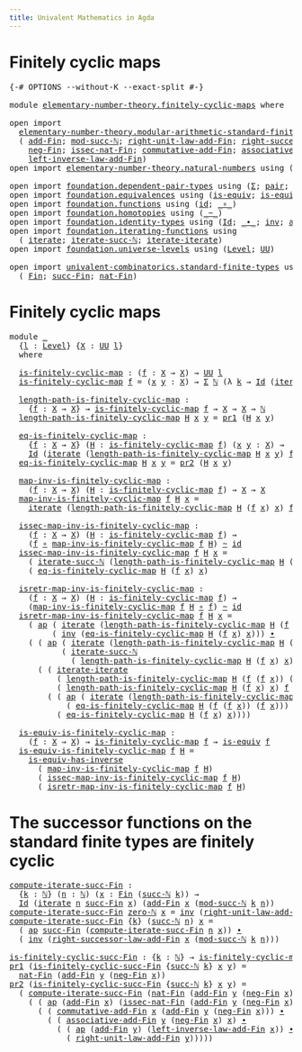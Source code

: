```yaml
---
title: Univalent Mathematics in Agda
---
```


# Finitely cyclic maps

<pre class="Agda"><a id="79" class="Symbol">{-#</a> <a id="83" class="Keyword">OPTIONS</a> <a id="91" class="Pragma">--without-K</a> <a id="103" class="Pragma">--exact-split</a> <a id="117" class="Symbol">#-}</a>

<a id="122" class="Keyword">module</a> <a id="129" href="elementary-number-theory.finitely-cyclic-maps.html" class="Module">elementary-number-theory.finitely-cyclic-maps</a> <a id="175" class="Keyword">where</a>

<a id="182" class="Keyword">open</a> <a id="187" class="Keyword">import</a>
  <a id="196" href="elementary-number-theory.modular-arithmetic-standard-finite-types.html" class="Module">elementary-number-theory.modular-arithmetic-standard-finite-types</a> <a id="262" class="Keyword">using</a>
  <a id="270" class="Symbol">(</a> <a id="272" href="elementary-number-theory.modular-arithmetic-standard-finite-types.html#6155" class="Function">add-Fin</a><a id="279" class="Symbol">;</a> <a id="281" href="elementary-number-theory.modular-arithmetic-standard-finite-types.html#2873" class="Function">mod-succ-ℕ</a><a id="291" class="Symbol">;</a> <a id="293" href="elementary-number-theory.modular-arithmetic-standard-finite-types.html#10564" class="Function">right-unit-law-add-Fin</a><a id="315" class="Symbol">;</a> <a id="317" href="elementary-number-theory.modular-arithmetic-standard-finite-types.html#12740" class="Function">right-successor-law-add-Fin</a><a id="344" class="Symbol">;</a>
    <a id="350" href="elementary-number-theory.modular-arithmetic-standard-finite-types.html#7929" class="Function">neg-Fin</a><a id="357" class="Symbol">;</a> <a id="359" href="elementary-number-theory.modular-arithmetic-standard-finite-types.html#5492" class="Function">issec-nat-Fin</a><a id="372" class="Symbol">;</a> <a id="374" href="elementary-number-theory.modular-arithmetic-standard-finite-types.html#9147" class="Function">commutative-add-Fin</a><a id="393" class="Symbol">;</a> <a id="395" href="elementary-number-theory.modular-arithmetic-standard-finite-types.html#9326" class="Function">associative-add-Fin</a><a id="414" class="Symbol">;</a>
    <a id="420" href="elementary-number-theory.modular-arithmetic-standard-finite-types.html#11254" class="Function">left-inverse-law-add-Fin</a><a id="444" class="Symbol">)</a>
<a id="446" class="Keyword">open</a> <a id="451" class="Keyword">import</a> <a id="458" href="elementary-number-theory.natural-numbers.html" class="Module">elementary-number-theory.natural-numbers</a> <a id="499" class="Keyword">using</a> <a id="505" class="Symbol">(</a><a id="506" href="elementary-number-theory.natural-numbers.html#1444" class="Datatype">ℕ</a><a id="507" class="Symbol">;</a> <a id="509" href="elementary-number-theory.natural-numbers.html#1465" class="InductiveConstructor">zero-ℕ</a><a id="515" class="Symbol">;</a> <a id="517" href="elementary-number-theory.natural-numbers.html#1478" class="InductiveConstructor">succ-ℕ</a><a id="523" class="Symbol">)</a>

<a id="526" class="Keyword">open</a> <a id="531" class="Keyword">import</a> <a id="538" href="foundation.dependent-pair-types.html" class="Module">foundation.dependent-pair-types</a> <a id="570" class="Keyword">using</a> <a id="576" class="Symbol">(</a><a id="577" href="foundation-core.dependent-pair-types.html#502" class="Record">Σ</a><a id="578" class="Symbol">;</a> <a id="580" href="foundation-core.dependent-pair-types.html#575" class="InductiveConstructor">pair</a><a id="584" class="Symbol">;</a> <a id="586" href="foundation-core.dependent-pair-types.html#592" class="Field">pr1</a><a id="589" class="Symbol">;</a> <a id="591" href="foundation-core.dependent-pair-types.html#604" class="Field">pr2</a><a id="594" class="Symbol">)</a>
<a id="596" class="Keyword">open</a> <a id="601" class="Keyword">import</a> <a id="608" href="foundation.equivalences.html" class="Module">foundation.equivalences</a> <a id="632" class="Keyword">using</a> <a id="638" class="Symbol">(</a><a id="639" href="foundation-core.equivalences.html#1542" class="Function">is-equiv</a><a id="647" class="Symbol">;</a> <a id="649" href="foundation-core.equivalences.html#2999" class="Function">is-equiv-has-inverse</a><a id="669" class="Symbol">)</a>
<a id="671" class="Keyword">open</a> <a id="676" class="Keyword">import</a> <a id="683" href="foundation.functions.html" class="Module">foundation.functions</a> <a id="704" class="Keyword">using</a> <a id="710" class="Symbol">(</a><a id="711" href="foundation-core.functions.html#309" class="Function">id</a><a id="713" class="Symbol">;</a> <a id="715" href="foundation-core.functions.html#407" class="Function Operator">_∘_</a><a id="718" class="Symbol">)</a>
<a id="720" class="Keyword">open</a> <a id="725" class="Keyword">import</a> <a id="732" href="foundation.homotopies.html" class="Module">foundation.homotopies</a> <a id="754" class="Keyword">using</a> <a id="760" class="Symbol">(</a><a id="761" href="foundation-core.homotopies.html#467" class="Function Operator">_~_</a><a id="764" class="Symbol">)</a>
<a id="766" class="Keyword">open</a> <a id="771" class="Keyword">import</a> <a id="778" href="foundation.identity-types.html" class="Module">foundation.identity-types</a> <a id="804" class="Keyword">using</a> <a id="810" class="Symbol">(</a><a id="811" href="foundation-core.identity-types.html#641" class="Datatype">Id</a><a id="813" class="Symbol">;</a> <a id="815" href="foundation-core.identity-types.html#1239" class="Function Operator">_∙_</a><a id="818" class="Symbol">;</a> <a id="820" href="foundation-core.identity-types.html#1552" class="Function">inv</a><a id="823" class="Symbol">;</a> <a id="825" href="foundation-core.identity-types.html#2853" class="Function">ap</a><a id="827" class="Symbol">)</a>
<a id="829" class="Keyword">open</a> <a id="834" class="Keyword">import</a> <a id="841" href="foundation.iterating-functions.html" class="Module">foundation.iterating-functions</a> <a id="872" class="Keyword">using</a>
  <a id="880" class="Symbol">(</a> <a id="882" href="foundation.iterating-functions.html#1703" class="Function">iterate</a><a id="889" class="Symbol">;</a> <a id="891" href="foundation.iterating-functions.html#2039" class="Function">iterate-succ-ℕ</a><a id="905" class="Symbol">;</a> <a id="907" href="foundation.iterating-functions.html#3529" class="Function">iterate-iterate</a><a id="922" class="Symbol">)</a>
<a id="924" class="Keyword">open</a> <a id="929" class="Keyword">import</a> <a id="936" href="foundation.universe-levels.html" class="Module">foundation.universe-levels</a> <a id="963" class="Keyword">using</a> <a id="969" class="Symbol">(</a><a id="970" href="Agda.Primitive.html#597" class="Postulate">Level</a><a id="975" class="Symbol">;</a> <a id="977" href="foundation-core.universe-levels.html#222" class="Primitive">UU</a><a id="979" class="Symbol">)</a>

<a id="982" class="Keyword">open</a> <a id="987" class="Keyword">import</a> <a id="994" href="univalent-combinatorics.standard-finite-types.html" class="Module">univalent-combinatorics.standard-finite-types</a> <a id="1040" class="Keyword">using</a>
  <a id="1048" class="Symbol">(</a> <a id="1050" href="univalent-combinatorics.standard-finite-types.html#2149" class="Function">Fin</a><a id="1053" class="Symbol">;</a> <a id="1055" href="univalent-combinatorics.standard-finite-types.html#7668" class="Function">succ-Fin</a><a id="1063" class="Symbol">;</a> <a id="1065" href="univalent-combinatorics.standard-finite-types.html#5670" class="Function">nat-Fin</a><a id="1072" class="Symbol">)</a>
</pre>
# Finitely cyclic maps

<pre class="Agda"><a id="1111" class="Keyword">module</a> <a id="1118" href="elementary-number-theory.finitely-cyclic-maps.html#1118" class="Module">_</a>
  <a id="1122" class="Symbol">{</a><a id="1123" href="elementary-number-theory.finitely-cyclic-maps.html#1123" class="Bound">l</a> <a id="1125" class="Symbol">:</a> <a id="1127" href="Agda.Primitive.html#597" class="Postulate">Level</a><a id="1132" class="Symbol">}</a> <a id="1134" class="Symbol">{</a><a id="1135" href="elementary-number-theory.finitely-cyclic-maps.html#1135" class="Bound">X</a> <a id="1137" class="Symbol">:</a> <a id="1139" href="foundation-core.universe-levels.html#222" class="Primitive">UU</a> <a id="1142" href="elementary-number-theory.finitely-cyclic-maps.html#1123" class="Bound">l</a><a id="1143" class="Symbol">}</a>
  <a id="1147" class="Keyword">where</a>

  <a id="1156" href="elementary-number-theory.finitely-cyclic-maps.html#1156" class="Function">is-finitely-cyclic-map</a> <a id="1179" class="Symbol">:</a> <a id="1181" class="Symbol">(</a><a id="1182" href="elementary-number-theory.finitely-cyclic-maps.html#1182" class="Bound">f</a> <a id="1184" class="Symbol">:</a> <a id="1186" href="elementary-number-theory.finitely-cyclic-maps.html#1135" class="Bound">X</a> <a id="1188" class="Symbol">→</a> <a id="1190" href="elementary-number-theory.finitely-cyclic-maps.html#1135" class="Bound">X</a><a id="1191" class="Symbol">)</a> <a id="1193" class="Symbol">→</a> <a id="1195" href="foundation-core.universe-levels.html#222" class="Primitive">UU</a> <a id="1198" href="elementary-number-theory.finitely-cyclic-maps.html#1123" class="Bound">l</a>
  <a id="1202" href="elementary-number-theory.finitely-cyclic-maps.html#1156" class="Function">is-finitely-cyclic-map</a> <a id="1225" href="elementary-number-theory.finitely-cyclic-maps.html#1225" class="Bound">f</a> <a id="1227" class="Symbol">=</a> <a id="1229" class="Symbol">(</a><a id="1230" href="elementary-number-theory.finitely-cyclic-maps.html#1230" class="Bound">x</a> <a id="1232" href="elementary-number-theory.finitely-cyclic-maps.html#1232" class="Bound">y</a> <a id="1234" class="Symbol">:</a> <a id="1236" href="elementary-number-theory.finitely-cyclic-maps.html#1135" class="Bound">X</a><a id="1237" class="Symbol">)</a> <a id="1239" class="Symbol">→</a> <a id="1241" href="foundation-core.dependent-pair-types.html#502" class="Record">Σ</a> <a id="1243" href="elementary-number-theory.natural-numbers.html#1444" class="Datatype">ℕ</a> <a id="1245" class="Symbol">(λ</a> <a id="1248" href="elementary-number-theory.finitely-cyclic-maps.html#1248" class="Bound">k</a> <a id="1250" class="Symbol">→</a> <a id="1252" href="foundation-core.identity-types.html#641" class="Datatype">Id</a> <a id="1255" class="Symbol">(</a><a id="1256" href="foundation.iterating-functions.html#1703" class="Function">iterate</a> <a id="1264" href="elementary-number-theory.finitely-cyclic-maps.html#1248" class="Bound">k</a> <a id="1266" href="elementary-number-theory.finitely-cyclic-maps.html#1225" class="Bound">f</a> <a id="1268" href="elementary-number-theory.finitely-cyclic-maps.html#1230" class="Bound">x</a><a id="1269" class="Symbol">)</a> <a id="1271" href="elementary-number-theory.finitely-cyclic-maps.html#1232" class="Bound">y</a><a id="1272" class="Symbol">)</a>

  <a id="1277" href="elementary-number-theory.finitely-cyclic-maps.html#1277" class="Function">length-path-is-finitely-cyclic-map</a> <a id="1312" class="Symbol">:</a>
    <a id="1318" class="Symbol">{</a><a id="1319" href="elementary-number-theory.finitely-cyclic-maps.html#1319" class="Bound">f</a> <a id="1321" class="Symbol">:</a> <a id="1323" href="elementary-number-theory.finitely-cyclic-maps.html#1135" class="Bound">X</a> <a id="1325" class="Symbol">→</a> <a id="1327" href="elementary-number-theory.finitely-cyclic-maps.html#1135" class="Bound">X</a><a id="1328" class="Symbol">}</a> <a id="1330" class="Symbol">→</a> <a id="1332" href="elementary-number-theory.finitely-cyclic-maps.html#1156" class="Function">is-finitely-cyclic-map</a> <a id="1355" href="elementary-number-theory.finitely-cyclic-maps.html#1319" class="Bound">f</a> <a id="1357" class="Symbol">→</a> <a id="1359" href="elementary-number-theory.finitely-cyclic-maps.html#1135" class="Bound">X</a> <a id="1361" class="Symbol">→</a> <a id="1363" href="elementary-number-theory.finitely-cyclic-maps.html#1135" class="Bound">X</a> <a id="1365" class="Symbol">→</a> <a id="1367" href="elementary-number-theory.natural-numbers.html#1444" class="Datatype">ℕ</a>
  <a id="1371" href="elementary-number-theory.finitely-cyclic-maps.html#1277" class="Function">length-path-is-finitely-cyclic-map</a> <a id="1406" href="elementary-number-theory.finitely-cyclic-maps.html#1406" class="Bound">H</a> <a id="1408" href="elementary-number-theory.finitely-cyclic-maps.html#1408" class="Bound">x</a> <a id="1410" href="elementary-number-theory.finitely-cyclic-maps.html#1410" class="Bound">y</a> <a id="1412" class="Symbol">=</a> <a id="1414" href="foundation-core.dependent-pair-types.html#592" class="Field">pr1</a> <a id="1418" class="Symbol">(</a><a id="1419" href="elementary-number-theory.finitely-cyclic-maps.html#1406" class="Bound">H</a> <a id="1421" href="elementary-number-theory.finitely-cyclic-maps.html#1408" class="Bound">x</a> <a id="1423" href="elementary-number-theory.finitely-cyclic-maps.html#1410" class="Bound">y</a><a id="1424" class="Symbol">)</a>

  <a id="1429" href="elementary-number-theory.finitely-cyclic-maps.html#1429" class="Function">eq-is-finitely-cyclic-map</a> <a id="1455" class="Symbol">:</a>
    <a id="1461" class="Symbol">{</a><a id="1462" href="elementary-number-theory.finitely-cyclic-maps.html#1462" class="Bound">f</a> <a id="1464" class="Symbol">:</a> <a id="1466" href="elementary-number-theory.finitely-cyclic-maps.html#1135" class="Bound">X</a> <a id="1468" class="Symbol">→</a> <a id="1470" href="elementary-number-theory.finitely-cyclic-maps.html#1135" class="Bound">X</a><a id="1471" class="Symbol">}</a> <a id="1473" class="Symbol">(</a><a id="1474" href="elementary-number-theory.finitely-cyclic-maps.html#1474" class="Bound">H</a> <a id="1476" class="Symbol">:</a> <a id="1478" href="elementary-number-theory.finitely-cyclic-maps.html#1156" class="Function">is-finitely-cyclic-map</a> <a id="1501" href="elementary-number-theory.finitely-cyclic-maps.html#1462" class="Bound">f</a><a id="1502" class="Symbol">)</a> <a id="1504" class="Symbol">(</a><a id="1505" href="elementary-number-theory.finitely-cyclic-maps.html#1505" class="Bound">x</a> <a id="1507" href="elementary-number-theory.finitely-cyclic-maps.html#1507" class="Bound">y</a> <a id="1509" class="Symbol">:</a> <a id="1511" href="elementary-number-theory.finitely-cyclic-maps.html#1135" class="Bound">X</a><a id="1512" class="Symbol">)</a> <a id="1514" class="Symbol">→</a>
    <a id="1520" href="foundation-core.identity-types.html#641" class="Datatype">Id</a> <a id="1523" class="Symbol">(</a><a id="1524" href="foundation.iterating-functions.html#1703" class="Function">iterate</a> <a id="1532" class="Symbol">(</a><a id="1533" href="elementary-number-theory.finitely-cyclic-maps.html#1277" class="Function">length-path-is-finitely-cyclic-map</a> <a id="1568" href="elementary-number-theory.finitely-cyclic-maps.html#1474" class="Bound">H</a> <a id="1570" href="elementary-number-theory.finitely-cyclic-maps.html#1505" class="Bound">x</a> <a id="1572" href="elementary-number-theory.finitely-cyclic-maps.html#1507" class="Bound">y</a><a id="1573" class="Symbol">)</a> <a id="1575" href="elementary-number-theory.finitely-cyclic-maps.html#1462" class="Bound">f</a> <a id="1577" href="elementary-number-theory.finitely-cyclic-maps.html#1505" class="Bound">x</a><a id="1578" class="Symbol">)</a> <a id="1580" href="elementary-number-theory.finitely-cyclic-maps.html#1507" class="Bound">y</a>
  <a id="1584" href="elementary-number-theory.finitely-cyclic-maps.html#1429" class="Function">eq-is-finitely-cyclic-map</a> <a id="1610" href="elementary-number-theory.finitely-cyclic-maps.html#1610" class="Bound">H</a> <a id="1612" href="elementary-number-theory.finitely-cyclic-maps.html#1612" class="Bound">x</a> <a id="1614" href="elementary-number-theory.finitely-cyclic-maps.html#1614" class="Bound">y</a> <a id="1616" class="Symbol">=</a> <a id="1618" href="foundation-core.dependent-pair-types.html#604" class="Field">pr2</a> <a id="1622" class="Symbol">(</a><a id="1623" href="elementary-number-theory.finitely-cyclic-maps.html#1610" class="Bound">H</a> <a id="1625" href="elementary-number-theory.finitely-cyclic-maps.html#1612" class="Bound">x</a> <a id="1627" href="elementary-number-theory.finitely-cyclic-maps.html#1614" class="Bound">y</a><a id="1628" class="Symbol">)</a>

  <a id="1633" href="elementary-number-theory.finitely-cyclic-maps.html#1633" class="Function">map-inv-is-finitely-cyclic-map</a> <a id="1664" class="Symbol">:</a>
    <a id="1670" class="Symbol">(</a><a id="1671" href="elementary-number-theory.finitely-cyclic-maps.html#1671" class="Bound">f</a> <a id="1673" class="Symbol">:</a> <a id="1675" href="elementary-number-theory.finitely-cyclic-maps.html#1135" class="Bound">X</a> <a id="1677" class="Symbol">→</a> <a id="1679" href="elementary-number-theory.finitely-cyclic-maps.html#1135" class="Bound">X</a><a id="1680" class="Symbol">)</a> <a id="1682" class="Symbol">(</a><a id="1683" href="elementary-number-theory.finitely-cyclic-maps.html#1683" class="Bound">H</a> <a id="1685" class="Symbol">:</a> <a id="1687" href="elementary-number-theory.finitely-cyclic-maps.html#1156" class="Function">is-finitely-cyclic-map</a> <a id="1710" href="elementary-number-theory.finitely-cyclic-maps.html#1671" class="Bound">f</a><a id="1711" class="Symbol">)</a> <a id="1713" class="Symbol">→</a> <a id="1715" href="elementary-number-theory.finitely-cyclic-maps.html#1135" class="Bound">X</a> <a id="1717" class="Symbol">→</a> <a id="1719" href="elementary-number-theory.finitely-cyclic-maps.html#1135" class="Bound">X</a>
  <a id="1723" href="elementary-number-theory.finitely-cyclic-maps.html#1633" class="Function">map-inv-is-finitely-cyclic-map</a> <a id="1754" href="elementary-number-theory.finitely-cyclic-maps.html#1754" class="Bound">f</a> <a id="1756" href="elementary-number-theory.finitely-cyclic-maps.html#1756" class="Bound">H</a> <a id="1758" href="elementary-number-theory.finitely-cyclic-maps.html#1758" class="Bound">x</a> <a id="1760" class="Symbol">=</a>
    <a id="1766" href="foundation.iterating-functions.html#1703" class="Function">iterate</a> <a id="1774" class="Symbol">(</a><a id="1775" href="elementary-number-theory.finitely-cyclic-maps.html#1277" class="Function">length-path-is-finitely-cyclic-map</a> <a id="1810" href="elementary-number-theory.finitely-cyclic-maps.html#1756" class="Bound">H</a> <a id="1812" class="Symbol">(</a><a id="1813" href="elementary-number-theory.finitely-cyclic-maps.html#1754" class="Bound">f</a> <a id="1815" href="elementary-number-theory.finitely-cyclic-maps.html#1758" class="Bound">x</a><a id="1816" class="Symbol">)</a> <a id="1818" href="elementary-number-theory.finitely-cyclic-maps.html#1758" class="Bound">x</a><a id="1819" class="Symbol">)</a> <a id="1821" href="elementary-number-theory.finitely-cyclic-maps.html#1754" class="Bound">f</a> <a id="1823" href="elementary-number-theory.finitely-cyclic-maps.html#1758" class="Bound">x</a>

  <a id="1828" href="elementary-number-theory.finitely-cyclic-maps.html#1828" class="Function">issec-map-inv-is-finitely-cyclic-map</a> <a id="1865" class="Symbol">:</a>
    <a id="1871" class="Symbol">(</a><a id="1872" href="elementary-number-theory.finitely-cyclic-maps.html#1872" class="Bound">f</a> <a id="1874" class="Symbol">:</a> <a id="1876" href="elementary-number-theory.finitely-cyclic-maps.html#1135" class="Bound">X</a> <a id="1878" class="Symbol">→</a> <a id="1880" href="elementary-number-theory.finitely-cyclic-maps.html#1135" class="Bound">X</a><a id="1881" class="Symbol">)</a> <a id="1883" class="Symbol">(</a><a id="1884" href="elementary-number-theory.finitely-cyclic-maps.html#1884" class="Bound">H</a> <a id="1886" class="Symbol">:</a> <a id="1888" href="elementary-number-theory.finitely-cyclic-maps.html#1156" class="Function">is-finitely-cyclic-map</a> <a id="1911" href="elementary-number-theory.finitely-cyclic-maps.html#1872" class="Bound">f</a><a id="1912" class="Symbol">)</a> <a id="1914" class="Symbol">→</a>
    <a id="1920" class="Symbol">(</a><a id="1921" href="elementary-number-theory.finitely-cyclic-maps.html#1872" class="Bound">f</a> <a id="1923" href="foundation-core.functions.html#407" class="Function Operator">∘</a> <a id="1925" href="elementary-number-theory.finitely-cyclic-maps.html#1633" class="Function">map-inv-is-finitely-cyclic-map</a> <a id="1956" href="elementary-number-theory.finitely-cyclic-maps.html#1872" class="Bound">f</a> <a id="1958" href="elementary-number-theory.finitely-cyclic-maps.html#1884" class="Bound">H</a><a id="1959" class="Symbol">)</a> <a id="1961" href="foundation-core.homotopies.html#467" class="Function Operator">~</a> <a id="1963" href="foundation-core.functions.html#309" class="Function">id</a>
  <a id="1968" href="elementary-number-theory.finitely-cyclic-maps.html#1828" class="Function">issec-map-inv-is-finitely-cyclic-map</a> <a id="2005" href="elementary-number-theory.finitely-cyclic-maps.html#2005" class="Bound">f</a> <a id="2007" href="elementary-number-theory.finitely-cyclic-maps.html#2007" class="Bound">H</a> <a id="2009" href="elementary-number-theory.finitely-cyclic-maps.html#2009" class="Bound">x</a> <a id="2011" class="Symbol">=</a>
    <a id="2017" class="Symbol">(</a> <a id="2019" href="foundation.iterating-functions.html#2039" class="Function">iterate-succ-ℕ</a> <a id="2034" class="Symbol">(</a><a id="2035" href="elementary-number-theory.finitely-cyclic-maps.html#1277" class="Function">length-path-is-finitely-cyclic-map</a> <a id="2070" href="elementary-number-theory.finitely-cyclic-maps.html#2007" class="Bound">H</a> <a id="2072" class="Symbol">(</a><a id="2073" href="elementary-number-theory.finitely-cyclic-maps.html#2005" class="Bound">f</a> <a id="2075" href="elementary-number-theory.finitely-cyclic-maps.html#2009" class="Bound">x</a><a id="2076" class="Symbol">)</a> <a id="2078" href="elementary-number-theory.finitely-cyclic-maps.html#2009" class="Bound">x</a><a id="2079" class="Symbol">)</a> <a id="2081" href="elementary-number-theory.finitely-cyclic-maps.html#2005" class="Bound">f</a> <a id="2083" href="elementary-number-theory.finitely-cyclic-maps.html#2009" class="Bound">x</a><a id="2084" class="Symbol">)</a> <a id="2086" href="foundation-core.identity-types.html#1239" class="Function Operator">∙</a>
    <a id="2092" class="Symbol">(</a> <a id="2094" href="elementary-number-theory.finitely-cyclic-maps.html#1429" class="Function">eq-is-finitely-cyclic-map</a> <a id="2120" href="elementary-number-theory.finitely-cyclic-maps.html#2007" class="Bound">H</a> <a id="2122" class="Symbol">(</a><a id="2123" href="elementary-number-theory.finitely-cyclic-maps.html#2005" class="Bound">f</a> <a id="2125" href="elementary-number-theory.finitely-cyclic-maps.html#2009" class="Bound">x</a><a id="2126" class="Symbol">)</a> <a id="2128" href="elementary-number-theory.finitely-cyclic-maps.html#2009" class="Bound">x</a><a id="2129" class="Symbol">)</a>

  <a id="2134" href="elementary-number-theory.finitely-cyclic-maps.html#2134" class="Function">isretr-map-inv-is-finitely-cyclic-map</a> <a id="2172" class="Symbol">:</a>
    <a id="2178" class="Symbol">(</a><a id="2179" href="elementary-number-theory.finitely-cyclic-maps.html#2179" class="Bound">f</a> <a id="2181" class="Symbol">:</a> <a id="2183" href="elementary-number-theory.finitely-cyclic-maps.html#1135" class="Bound">X</a> <a id="2185" class="Symbol">→</a> <a id="2187" href="elementary-number-theory.finitely-cyclic-maps.html#1135" class="Bound">X</a><a id="2188" class="Symbol">)</a> <a id="2190" class="Symbol">(</a><a id="2191" href="elementary-number-theory.finitely-cyclic-maps.html#2191" class="Bound">H</a> <a id="2193" class="Symbol">:</a> <a id="2195" href="elementary-number-theory.finitely-cyclic-maps.html#1156" class="Function">is-finitely-cyclic-map</a> <a id="2218" href="elementary-number-theory.finitely-cyclic-maps.html#2179" class="Bound">f</a><a id="2219" class="Symbol">)</a> <a id="2221" class="Symbol">→</a>
    <a id="2227" class="Symbol">(</a><a id="2228" href="elementary-number-theory.finitely-cyclic-maps.html#1633" class="Function">map-inv-is-finitely-cyclic-map</a> <a id="2259" href="elementary-number-theory.finitely-cyclic-maps.html#2179" class="Bound">f</a> <a id="2261" href="elementary-number-theory.finitely-cyclic-maps.html#2191" class="Bound">H</a> <a id="2263" href="foundation-core.functions.html#407" class="Function Operator">∘</a> <a id="2265" href="elementary-number-theory.finitely-cyclic-maps.html#2179" class="Bound">f</a><a id="2266" class="Symbol">)</a> <a id="2268" href="foundation-core.homotopies.html#467" class="Function Operator">~</a> <a id="2270" href="foundation-core.functions.html#309" class="Function">id</a>
  <a id="2275" href="elementary-number-theory.finitely-cyclic-maps.html#2134" class="Function">isretr-map-inv-is-finitely-cyclic-map</a> <a id="2313" href="elementary-number-theory.finitely-cyclic-maps.html#2313" class="Bound">f</a> <a id="2315" href="elementary-number-theory.finitely-cyclic-maps.html#2315" class="Bound">H</a> <a id="2317" href="elementary-number-theory.finitely-cyclic-maps.html#2317" class="Bound">x</a> <a id="2319" class="Symbol">=</a>
    <a id="2325" class="Symbol">(</a> <a id="2327" href="foundation-core.identity-types.html#2853" class="Function">ap</a> <a id="2330" class="Symbol">(</a> <a id="2332" href="foundation.iterating-functions.html#1703" class="Function">iterate</a> <a id="2340" class="Symbol">(</a><a id="2341" href="elementary-number-theory.finitely-cyclic-maps.html#1277" class="Function">length-path-is-finitely-cyclic-map</a> <a id="2376" href="elementary-number-theory.finitely-cyclic-maps.html#2315" class="Bound">H</a> <a id="2378" class="Symbol">(</a><a id="2379" href="elementary-number-theory.finitely-cyclic-maps.html#2313" class="Bound">f</a> <a id="2381" class="Symbol">(</a><a id="2382" href="elementary-number-theory.finitely-cyclic-maps.html#2313" class="Bound">f</a> <a id="2384" href="elementary-number-theory.finitely-cyclic-maps.html#2317" class="Bound">x</a><a id="2385" class="Symbol">))</a> <a id="2388" class="Symbol">(</a><a id="2389" href="elementary-number-theory.finitely-cyclic-maps.html#2313" class="Bound">f</a> <a id="2391" href="elementary-number-theory.finitely-cyclic-maps.html#2317" class="Bound">x</a><a id="2392" class="Symbol">))</a> <a id="2395" href="elementary-number-theory.finitely-cyclic-maps.html#2313" class="Bound">f</a> <a id="2397" href="foundation-core.functions.html#407" class="Function Operator">∘</a> <a id="2399" href="elementary-number-theory.finitely-cyclic-maps.html#2313" class="Bound">f</a><a id="2400" class="Symbol">)</a>
         <a id="2411" class="Symbol">(</a> <a id="2413" href="foundation-core.identity-types.html#1552" class="Function">inv</a> <a id="2417" class="Symbol">(</a><a id="2418" href="elementary-number-theory.finitely-cyclic-maps.html#1429" class="Function">eq-is-finitely-cyclic-map</a> <a id="2444" href="elementary-number-theory.finitely-cyclic-maps.html#2315" class="Bound">H</a> <a id="2446" class="Symbol">(</a><a id="2447" href="elementary-number-theory.finitely-cyclic-maps.html#2313" class="Bound">f</a> <a id="2449" href="elementary-number-theory.finitely-cyclic-maps.html#2317" class="Bound">x</a><a id="2450" class="Symbol">)</a> <a id="2452" href="elementary-number-theory.finitely-cyclic-maps.html#2317" class="Bound">x</a><a id="2453" class="Symbol">)))</a> <a id="2457" href="foundation-core.identity-types.html#1239" class="Function Operator">∙</a>
    <a id="2463" class="Symbol">(</a> <a id="2465" class="Symbol">(</a> <a id="2467" href="foundation-core.identity-types.html#2853" class="Function">ap</a> <a id="2470" class="Symbol">(</a> <a id="2472" href="foundation.iterating-functions.html#1703" class="Function">iterate</a> <a id="2480" class="Symbol">(</a><a id="2481" href="elementary-number-theory.finitely-cyclic-maps.html#1277" class="Function">length-path-is-finitely-cyclic-map</a> <a id="2516" href="elementary-number-theory.finitely-cyclic-maps.html#2315" class="Bound">H</a> <a id="2518" class="Symbol">(</a><a id="2519" href="elementary-number-theory.finitely-cyclic-maps.html#2313" class="Bound">f</a> <a id="2521" class="Symbol">(</a><a id="2522" href="elementary-number-theory.finitely-cyclic-maps.html#2313" class="Bound">f</a> <a id="2524" href="elementary-number-theory.finitely-cyclic-maps.html#2317" class="Bound">x</a><a id="2525" class="Symbol">))</a> <a id="2528" class="Symbol">(</a><a id="2529" href="elementary-number-theory.finitely-cyclic-maps.html#2313" class="Bound">f</a> <a id="2531" href="elementary-number-theory.finitely-cyclic-maps.html#2317" class="Bound">x</a><a id="2532" class="Symbol">))</a> <a id="2535" href="elementary-number-theory.finitely-cyclic-maps.html#2313" class="Bound">f</a><a id="2536" class="Symbol">)</a>
           <a id="2549" class="Symbol">(</a> <a id="2551" href="foundation.iterating-functions.html#2039" class="Function">iterate-succ-ℕ</a>
             <a id="2579" class="Symbol">(</a> <a id="2581" href="elementary-number-theory.finitely-cyclic-maps.html#1277" class="Function">length-path-is-finitely-cyclic-map</a> <a id="2616" href="elementary-number-theory.finitely-cyclic-maps.html#2315" class="Bound">H</a> <a id="2618" class="Symbol">(</a><a id="2619" href="elementary-number-theory.finitely-cyclic-maps.html#2313" class="Bound">f</a> <a id="2621" href="elementary-number-theory.finitely-cyclic-maps.html#2317" class="Bound">x</a><a id="2622" class="Symbol">)</a> <a id="2624" href="elementary-number-theory.finitely-cyclic-maps.html#2317" class="Bound">x</a><a id="2625" class="Symbol">)</a> <a id="2627" href="elementary-number-theory.finitely-cyclic-maps.html#2313" class="Bound">f</a> <a id="2629" class="Symbol">(</a><a id="2630" href="elementary-number-theory.finitely-cyclic-maps.html#2313" class="Bound">f</a> <a id="2632" href="elementary-number-theory.finitely-cyclic-maps.html#2317" class="Bound">x</a><a id="2633" class="Symbol">)))</a> <a id="2637" href="foundation-core.identity-types.html#1239" class="Function Operator">∙</a>
      <a id="2645" class="Symbol">(</a> <a id="2647" class="Symbol">(</a> <a id="2649" href="foundation.iterating-functions.html#3529" class="Function">iterate-iterate</a>
          <a id="2675" class="Symbol">(</a> <a id="2677" href="elementary-number-theory.finitely-cyclic-maps.html#1277" class="Function">length-path-is-finitely-cyclic-map</a> <a id="2712" href="elementary-number-theory.finitely-cyclic-maps.html#2315" class="Bound">H</a> <a id="2714" class="Symbol">(</a><a id="2715" href="elementary-number-theory.finitely-cyclic-maps.html#2313" class="Bound">f</a> <a id="2717" class="Symbol">(</a><a id="2718" href="elementary-number-theory.finitely-cyclic-maps.html#2313" class="Bound">f</a> <a id="2720" href="elementary-number-theory.finitely-cyclic-maps.html#2317" class="Bound">x</a><a id="2721" class="Symbol">))</a> <a id="2724" class="Symbol">(</a><a id="2725" href="elementary-number-theory.finitely-cyclic-maps.html#2313" class="Bound">f</a> <a id="2727" href="elementary-number-theory.finitely-cyclic-maps.html#2317" class="Bound">x</a><a id="2728" class="Symbol">))</a>
          <a id="2741" class="Symbol">(</a> <a id="2743" href="elementary-number-theory.finitely-cyclic-maps.html#1277" class="Function">length-path-is-finitely-cyclic-map</a> <a id="2778" href="elementary-number-theory.finitely-cyclic-maps.html#2315" class="Bound">H</a> <a id="2780" class="Symbol">(</a><a id="2781" href="elementary-number-theory.finitely-cyclic-maps.html#2313" class="Bound">f</a> <a id="2783" href="elementary-number-theory.finitely-cyclic-maps.html#2317" class="Bound">x</a><a id="2784" class="Symbol">)</a> <a id="2786" href="elementary-number-theory.finitely-cyclic-maps.html#2317" class="Bound">x</a><a id="2787" class="Symbol">)</a> <a id="2789" href="elementary-number-theory.finitely-cyclic-maps.html#2313" class="Bound">f</a> <a id="2791" class="Symbol">(</a><a id="2792" href="elementary-number-theory.finitely-cyclic-maps.html#2313" class="Bound">f</a> <a id="2794" class="Symbol">(</a><a id="2795" href="elementary-number-theory.finitely-cyclic-maps.html#2313" class="Bound">f</a> <a id="2797" href="elementary-number-theory.finitely-cyclic-maps.html#2317" class="Bound">x</a><a id="2798" class="Symbol">)))</a> <a id="2802" href="foundation-core.identity-types.html#1239" class="Function Operator">∙</a>
        <a id="2812" class="Symbol">(</a> <a id="2814" class="Symbol">(</a> <a id="2816" href="foundation-core.identity-types.html#2853" class="Function">ap</a> <a id="2819" class="Symbol">(</a> <a id="2821" href="foundation.iterating-functions.html#1703" class="Function">iterate</a> <a id="2829" class="Symbol">(</a><a id="2830" href="elementary-number-theory.finitely-cyclic-maps.html#1277" class="Function">length-path-is-finitely-cyclic-map</a> <a id="2865" href="elementary-number-theory.finitely-cyclic-maps.html#2315" class="Bound">H</a> <a id="2867" class="Symbol">(</a><a id="2868" href="elementary-number-theory.finitely-cyclic-maps.html#2313" class="Bound">f</a> <a id="2870" href="elementary-number-theory.finitely-cyclic-maps.html#2317" class="Bound">x</a><a id="2871" class="Symbol">)</a> <a id="2873" href="elementary-number-theory.finitely-cyclic-maps.html#2317" class="Bound">x</a><a id="2874" class="Symbol">)</a> <a id="2876" href="elementary-number-theory.finitely-cyclic-maps.html#2313" class="Bound">f</a><a id="2877" class="Symbol">)</a>
            <a id="2891" class="Symbol">(</a> <a id="2893" href="elementary-number-theory.finitely-cyclic-maps.html#1429" class="Function">eq-is-finitely-cyclic-map</a> <a id="2919" href="elementary-number-theory.finitely-cyclic-maps.html#2315" class="Bound">H</a> <a id="2921" class="Symbol">(</a><a id="2922" href="elementary-number-theory.finitely-cyclic-maps.html#2313" class="Bound">f</a> <a id="2924" class="Symbol">(</a><a id="2925" href="elementary-number-theory.finitely-cyclic-maps.html#2313" class="Bound">f</a> <a id="2927" href="elementary-number-theory.finitely-cyclic-maps.html#2317" class="Bound">x</a><a id="2928" class="Symbol">))</a> <a id="2931" class="Symbol">(</a><a id="2932" href="elementary-number-theory.finitely-cyclic-maps.html#2313" class="Bound">f</a> <a id="2934" href="elementary-number-theory.finitely-cyclic-maps.html#2317" class="Bound">x</a><a id="2935" class="Symbol">)))</a> <a id="2939" href="foundation-core.identity-types.html#1239" class="Function Operator">∙</a>
          <a id="2951" class="Symbol">(</a> <a id="2953" href="elementary-number-theory.finitely-cyclic-maps.html#1429" class="Function">eq-is-finitely-cyclic-map</a> <a id="2979" href="elementary-number-theory.finitely-cyclic-maps.html#2315" class="Bound">H</a> <a id="2981" class="Symbol">(</a><a id="2982" href="elementary-number-theory.finitely-cyclic-maps.html#2313" class="Bound">f</a> <a id="2984" href="elementary-number-theory.finitely-cyclic-maps.html#2317" class="Bound">x</a><a id="2985" class="Symbol">)</a> <a id="2987" href="elementary-number-theory.finitely-cyclic-maps.html#2317" class="Bound">x</a><a id="2988" class="Symbol">))))</a>

  <a id="2996" href="elementary-number-theory.finitely-cyclic-maps.html#2996" class="Function">is-equiv-is-finitely-cyclic-map</a> <a id="3028" class="Symbol">:</a>
    <a id="3034" class="Symbol">(</a><a id="3035" href="elementary-number-theory.finitely-cyclic-maps.html#3035" class="Bound">f</a> <a id="3037" class="Symbol">:</a> <a id="3039" href="elementary-number-theory.finitely-cyclic-maps.html#1135" class="Bound">X</a> <a id="3041" class="Symbol">→</a> <a id="3043" href="elementary-number-theory.finitely-cyclic-maps.html#1135" class="Bound">X</a><a id="3044" class="Symbol">)</a> <a id="3046" class="Symbol">→</a> <a id="3048" href="elementary-number-theory.finitely-cyclic-maps.html#1156" class="Function">is-finitely-cyclic-map</a> <a id="3071" href="elementary-number-theory.finitely-cyclic-maps.html#3035" class="Bound">f</a> <a id="3073" class="Symbol">→</a> <a id="3075" href="foundation-core.equivalences.html#1542" class="Function">is-equiv</a> <a id="3084" href="elementary-number-theory.finitely-cyclic-maps.html#3035" class="Bound">f</a>
  <a id="3088" href="elementary-number-theory.finitely-cyclic-maps.html#2996" class="Function">is-equiv-is-finitely-cyclic-map</a> <a id="3120" href="elementary-number-theory.finitely-cyclic-maps.html#3120" class="Bound">f</a> <a id="3122" href="elementary-number-theory.finitely-cyclic-maps.html#3122" class="Bound">H</a> <a id="3124" class="Symbol">=</a>
    <a id="3130" href="foundation-core.equivalences.html#2999" class="Function">is-equiv-has-inverse</a>
      <a id="3157" class="Symbol">(</a> <a id="3159" href="elementary-number-theory.finitely-cyclic-maps.html#1633" class="Function">map-inv-is-finitely-cyclic-map</a> <a id="3190" href="elementary-number-theory.finitely-cyclic-maps.html#3120" class="Bound">f</a> <a id="3192" href="elementary-number-theory.finitely-cyclic-maps.html#3122" class="Bound">H</a><a id="3193" class="Symbol">)</a>
      <a id="3201" class="Symbol">(</a> <a id="3203" href="elementary-number-theory.finitely-cyclic-maps.html#1828" class="Function">issec-map-inv-is-finitely-cyclic-map</a> <a id="3240" href="elementary-number-theory.finitely-cyclic-maps.html#3120" class="Bound">f</a> <a id="3242" href="elementary-number-theory.finitely-cyclic-maps.html#3122" class="Bound">H</a><a id="3243" class="Symbol">)</a>
      <a id="3251" class="Symbol">(</a> <a id="3253" href="elementary-number-theory.finitely-cyclic-maps.html#2134" class="Function">isretr-map-inv-is-finitely-cyclic-map</a> <a id="3291" href="elementary-number-theory.finitely-cyclic-maps.html#3120" class="Bound">f</a> <a id="3293" href="elementary-number-theory.finitely-cyclic-maps.html#3122" class="Bound">H</a><a id="3294" class="Symbol">)</a>
</pre>
# The successor functions on the standard finite types are finitely cyclic

<pre class="Agda"><a id="compute-iterate-succ-Fin"></a><a id="3385" href="elementary-number-theory.finitely-cyclic-maps.html#3385" class="Function">compute-iterate-succ-Fin</a> <a id="3410" class="Symbol">:</a>
  <a id="3414" class="Symbol">{</a><a id="3415" href="elementary-number-theory.finitely-cyclic-maps.html#3415" class="Bound">k</a> <a id="3417" class="Symbol">:</a> <a id="3419" href="elementary-number-theory.natural-numbers.html#1444" class="Datatype">ℕ</a><a id="3420" class="Symbol">}</a> <a id="3422" class="Symbol">(</a><a id="3423" href="elementary-number-theory.finitely-cyclic-maps.html#3423" class="Bound">n</a> <a id="3425" class="Symbol">:</a> <a id="3427" href="elementary-number-theory.natural-numbers.html#1444" class="Datatype">ℕ</a><a id="3428" class="Symbol">)</a> <a id="3430" class="Symbol">(</a><a id="3431" href="elementary-number-theory.finitely-cyclic-maps.html#3431" class="Bound">x</a> <a id="3433" class="Symbol">:</a> <a id="3435" href="univalent-combinatorics.standard-finite-types.html#2149" class="Function">Fin</a> <a id="3439" class="Symbol">(</a><a id="3440" href="elementary-number-theory.natural-numbers.html#1478" class="InductiveConstructor">succ-ℕ</a> <a id="3447" href="elementary-number-theory.finitely-cyclic-maps.html#3415" class="Bound">k</a><a id="3448" class="Symbol">))</a> <a id="3451" class="Symbol">→</a>
  <a id="3455" href="foundation-core.identity-types.html#641" class="Datatype">Id</a> <a id="3458" class="Symbol">(</a><a id="3459" href="foundation.iterating-functions.html#1703" class="Function">iterate</a> <a id="3467" href="elementary-number-theory.finitely-cyclic-maps.html#3423" class="Bound">n</a> <a id="3469" href="univalent-combinatorics.standard-finite-types.html#7668" class="Function">succ-Fin</a> <a id="3478" href="elementary-number-theory.finitely-cyclic-maps.html#3431" class="Bound">x</a><a id="3479" class="Symbol">)</a> <a id="3481" class="Symbol">(</a><a id="3482" href="elementary-number-theory.modular-arithmetic-standard-finite-types.html#6155" class="Function">add-Fin</a> <a id="3490" href="elementary-number-theory.finitely-cyclic-maps.html#3431" class="Bound">x</a> <a id="3492" class="Symbol">(</a><a id="3493" href="elementary-number-theory.modular-arithmetic-standard-finite-types.html#2873" class="Function">mod-succ-ℕ</a> <a id="3504" href="elementary-number-theory.finitely-cyclic-maps.html#3415" class="Bound">k</a> <a id="3506" href="elementary-number-theory.finitely-cyclic-maps.html#3423" class="Bound">n</a><a id="3507" class="Symbol">))</a>
<a id="3510" href="elementary-number-theory.finitely-cyclic-maps.html#3385" class="Function">compute-iterate-succ-Fin</a> <a id="3535" href="elementary-number-theory.natural-numbers.html#1465" class="InductiveConstructor">zero-ℕ</a> <a id="3542" href="elementary-number-theory.finitely-cyclic-maps.html#3542" class="Bound">x</a> <a id="3544" class="Symbol">=</a> <a id="3546" href="foundation-core.identity-types.html#1552" class="Function">inv</a> <a id="3550" class="Symbol">(</a><a id="3551" href="elementary-number-theory.modular-arithmetic-standard-finite-types.html#10564" class="Function">right-unit-law-add-Fin</a> <a id="3574" href="elementary-number-theory.finitely-cyclic-maps.html#3542" class="Bound">x</a><a id="3575" class="Symbol">)</a>
<a id="3577" href="elementary-number-theory.finitely-cyclic-maps.html#3385" class="Function">compute-iterate-succ-Fin</a> <a id="3602" class="Symbol">{</a><a id="3603" href="elementary-number-theory.finitely-cyclic-maps.html#3603" class="Bound">k</a><a id="3604" class="Symbol">}</a> <a id="3606" class="Symbol">(</a><a id="3607" href="elementary-number-theory.natural-numbers.html#1478" class="InductiveConstructor">succ-ℕ</a> <a id="3614" href="elementary-number-theory.finitely-cyclic-maps.html#3614" class="Bound">n</a><a id="3615" class="Symbol">)</a> <a id="3617" href="elementary-number-theory.finitely-cyclic-maps.html#3617" class="Bound">x</a> <a id="3619" class="Symbol">=</a>
  <a id="3623" class="Symbol">(</a> <a id="3625" href="foundation-core.identity-types.html#2853" class="Function">ap</a> <a id="3628" href="univalent-combinatorics.standard-finite-types.html#7668" class="Function">succ-Fin</a> <a id="3637" class="Symbol">(</a><a id="3638" href="elementary-number-theory.finitely-cyclic-maps.html#3385" class="Function">compute-iterate-succ-Fin</a> <a id="3663" href="elementary-number-theory.finitely-cyclic-maps.html#3614" class="Bound">n</a> <a id="3665" href="elementary-number-theory.finitely-cyclic-maps.html#3617" class="Bound">x</a><a id="3666" class="Symbol">))</a> <a id="3669" href="foundation-core.identity-types.html#1239" class="Function Operator">∙</a>
  <a id="3673" class="Symbol">(</a> <a id="3675" href="foundation-core.identity-types.html#1552" class="Function">inv</a> <a id="3679" class="Symbol">(</a><a id="3680" href="elementary-number-theory.modular-arithmetic-standard-finite-types.html#12740" class="Function">right-successor-law-add-Fin</a> <a id="3708" href="elementary-number-theory.finitely-cyclic-maps.html#3617" class="Bound">x</a> <a id="3710" class="Symbol">(</a><a id="3711" href="elementary-number-theory.modular-arithmetic-standard-finite-types.html#2873" class="Function">mod-succ-ℕ</a> <a id="3722" href="elementary-number-theory.finitely-cyclic-maps.html#3603" class="Bound">k</a> <a id="3724" href="elementary-number-theory.finitely-cyclic-maps.html#3614" class="Bound">n</a><a id="3725" class="Symbol">)))</a>

<a id="is-finitely-cyclic-succ-Fin"></a><a id="3730" href="elementary-number-theory.finitely-cyclic-maps.html#3730" class="Function">is-finitely-cyclic-succ-Fin</a> <a id="3758" class="Symbol">:</a> <a id="3760" class="Symbol">{</a><a id="3761" href="elementary-number-theory.finitely-cyclic-maps.html#3761" class="Bound">k</a> <a id="3763" class="Symbol">:</a> <a id="3765" href="elementary-number-theory.natural-numbers.html#1444" class="Datatype">ℕ</a><a id="3766" class="Symbol">}</a> <a id="3768" class="Symbol">→</a> <a id="3770" href="elementary-number-theory.finitely-cyclic-maps.html#1156" class="Function">is-finitely-cyclic-map</a> <a id="3793" class="Symbol">(</a><a id="3794" href="univalent-combinatorics.standard-finite-types.html#7668" class="Function">succ-Fin</a> <a id="3803" class="Symbol">{</a><a id="3804" href="elementary-number-theory.finitely-cyclic-maps.html#3761" class="Bound">k</a><a id="3805" class="Symbol">})</a>
<a id="3808" href="foundation-core.dependent-pair-types.html#592" class="Field">pr1</a> <a id="3812" class="Symbol">(</a><a id="3813" href="elementary-number-theory.finitely-cyclic-maps.html#3730" class="Function">is-finitely-cyclic-succ-Fin</a> <a id="3841" class="Symbol">{</a><a id="3842" href="elementary-number-theory.natural-numbers.html#1478" class="InductiveConstructor">succ-ℕ</a> <a id="3849" href="elementary-number-theory.finitely-cyclic-maps.html#3849" class="Bound">k</a><a id="3850" class="Symbol">}</a> <a id="3852" href="elementary-number-theory.finitely-cyclic-maps.html#3852" class="Bound">x</a> <a id="3854" href="elementary-number-theory.finitely-cyclic-maps.html#3854" class="Bound">y</a><a id="3855" class="Symbol">)</a> <a id="3857" class="Symbol">=</a>
  <a id="3861" href="univalent-combinatorics.standard-finite-types.html#5670" class="Function">nat-Fin</a> <a id="3869" class="Symbol">(</a><a id="3870" href="elementary-number-theory.modular-arithmetic-standard-finite-types.html#6155" class="Function">add-Fin</a> <a id="3878" href="elementary-number-theory.finitely-cyclic-maps.html#3854" class="Bound">y</a> <a id="3880" class="Symbol">(</a><a id="3881" href="elementary-number-theory.modular-arithmetic-standard-finite-types.html#7929" class="Function">neg-Fin</a> <a id="3889" href="elementary-number-theory.finitely-cyclic-maps.html#3852" class="Bound">x</a><a id="3890" class="Symbol">))</a>
<a id="3893" href="foundation-core.dependent-pair-types.html#604" class="Field">pr2</a> <a id="3897" class="Symbol">(</a><a id="3898" href="elementary-number-theory.finitely-cyclic-maps.html#3730" class="Function">is-finitely-cyclic-succ-Fin</a> <a id="3926" class="Symbol">{</a><a id="3927" href="elementary-number-theory.natural-numbers.html#1478" class="InductiveConstructor">succ-ℕ</a> <a id="3934" href="elementary-number-theory.finitely-cyclic-maps.html#3934" class="Bound">k</a><a id="3935" class="Symbol">}</a> <a id="3937" href="elementary-number-theory.finitely-cyclic-maps.html#3937" class="Bound">x</a> <a id="3939" href="elementary-number-theory.finitely-cyclic-maps.html#3939" class="Bound">y</a><a id="3940" class="Symbol">)</a> <a id="3942" class="Symbol">=</a>
  <a id="3946" class="Symbol">(</a> <a id="3948" href="elementary-number-theory.finitely-cyclic-maps.html#3385" class="Function">compute-iterate-succ-Fin</a> <a id="3973" class="Symbol">(</a><a id="3974" href="univalent-combinatorics.standard-finite-types.html#5670" class="Function">nat-Fin</a> <a id="3982" class="Symbol">(</a><a id="3983" href="elementary-number-theory.modular-arithmetic-standard-finite-types.html#6155" class="Function">add-Fin</a> <a id="3991" href="elementary-number-theory.finitely-cyclic-maps.html#3939" class="Bound">y</a> <a id="3993" class="Symbol">(</a><a id="3994" href="elementary-number-theory.modular-arithmetic-standard-finite-types.html#7929" class="Function">neg-Fin</a> <a id="4002" href="elementary-number-theory.finitely-cyclic-maps.html#3937" class="Bound">x</a><a id="4003" class="Symbol">)))</a> <a id="4007" href="elementary-number-theory.finitely-cyclic-maps.html#3937" class="Bound">x</a><a id="4008" class="Symbol">)</a> <a id="4010" href="foundation-core.identity-types.html#1239" class="Function Operator">∙</a>
    <a id="4016" class="Symbol">(</a> <a id="4018" class="Symbol">(</a> <a id="4020" href="foundation-core.identity-types.html#2853" class="Function">ap</a> <a id="4023" class="Symbol">(</a><a id="4024" href="elementary-number-theory.modular-arithmetic-standard-finite-types.html#6155" class="Function">add-Fin</a> <a id="4032" href="elementary-number-theory.finitely-cyclic-maps.html#3937" class="Bound">x</a><a id="4033" class="Symbol">)</a> <a id="4035" class="Symbol">(</a><a id="4036" href="elementary-number-theory.modular-arithmetic-standard-finite-types.html#5492" class="Function">issec-nat-Fin</a> <a id="4050" class="Symbol">(</a><a id="4051" href="elementary-number-theory.modular-arithmetic-standard-finite-types.html#6155" class="Function">add-Fin</a> <a id="4059" href="elementary-number-theory.finitely-cyclic-maps.html#3939" class="Bound">y</a> <a id="4061" class="Symbol">(</a><a id="4062" href="elementary-number-theory.modular-arithmetic-standard-finite-types.html#7929" class="Function">neg-Fin</a> <a id="4070" href="elementary-number-theory.finitely-cyclic-maps.html#3937" class="Bound">x</a><a id="4071" class="Symbol">))))</a> <a id="4076" href="foundation-core.identity-types.html#1239" class="Function Operator">∙</a>
      <a id="4084" class="Symbol">(</a> <a id="4086" class="Symbol">(</a> <a id="4088" href="elementary-number-theory.modular-arithmetic-standard-finite-types.html#9147" class="Function">commutative-add-Fin</a> <a id="4108" href="elementary-number-theory.finitely-cyclic-maps.html#3937" class="Bound">x</a> <a id="4110" class="Symbol">(</a><a id="4111" href="elementary-number-theory.modular-arithmetic-standard-finite-types.html#6155" class="Function">add-Fin</a> <a id="4119" href="elementary-number-theory.finitely-cyclic-maps.html#3939" class="Bound">y</a> <a id="4121" class="Symbol">(</a><a id="4122" href="elementary-number-theory.modular-arithmetic-standard-finite-types.html#7929" class="Function">neg-Fin</a> <a id="4130" href="elementary-number-theory.finitely-cyclic-maps.html#3937" class="Bound">x</a><a id="4131" class="Symbol">)))</a> <a id="4135" href="foundation-core.identity-types.html#1239" class="Function Operator">∙</a>
        <a id="4145" class="Symbol">(</a> <a id="4147" class="Symbol">(</a> <a id="4149" href="elementary-number-theory.modular-arithmetic-standard-finite-types.html#9326" class="Function">associative-add-Fin</a> <a id="4169" href="elementary-number-theory.finitely-cyclic-maps.html#3939" class="Bound">y</a> <a id="4171" class="Symbol">(</a><a id="4172" href="elementary-number-theory.modular-arithmetic-standard-finite-types.html#7929" class="Function">neg-Fin</a> <a id="4180" href="elementary-number-theory.finitely-cyclic-maps.html#3937" class="Bound">x</a><a id="4181" class="Symbol">)</a> <a id="4183" href="elementary-number-theory.finitely-cyclic-maps.html#3937" class="Bound">x</a><a id="4184" class="Symbol">)</a> <a id="4186" href="foundation-core.identity-types.html#1239" class="Function Operator">∙</a>
          <a id="4198" class="Symbol">(</a> <a id="4200" class="Symbol">(</a> <a id="4202" href="foundation-core.identity-types.html#2853" class="Function">ap</a> <a id="4205" class="Symbol">(</a><a id="4206" href="elementary-number-theory.modular-arithmetic-standard-finite-types.html#6155" class="Function">add-Fin</a> <a id="4214" href="elementary-number-theory.finitely-cyclic-maps.html#3939" class="Bound">y</a><a id="4215" class="Symbol">)</a> <a id="4217" class="Symbol">(</a><a id="4218" href="elementary-number-theory.modular-arithmetic-standard-finite-types.html#11254" class="Function">left-inverse-law-add-Fin</a> <a id="4243" href="elementary-number-theory.finitely-cyclic-maps.html#3937" class="Bound">x</a><a id="4244" class="Symbol">))</a> <a id="4247" href="foundation-core.identity-types.html#1239" class="Function Operator">∙</a>
            <a id="4261" class="Symbol">(</a> <a id="4263" href="elementary-number-theory.modular-arithmetic-standard-finite-types.html#10564" class="Function">right-unit-law-add-Fin</a> <a id="4286" href="elementary-number-theory.finitely-cyclic-maps.html#3939" class="Bound">y</a><a id="4287" class="Symbol">)))))</a>
</pre>